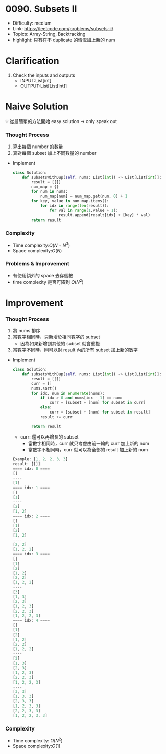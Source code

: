 # 0090. Subsets II

* Difficulty: medium
* Link: https://leetcode.com/problems/subsets-ii/
* Topics: Array-String, Backtracking
* highlight: 只有在不 duplicate 的情況加上新的 num

# Clarification

1. Check the inputs and outputs
    - INPUT:List[int]
    - OUTPUT:List[List[int]]

# Naive Solution

<aside>
💡 從最簡單的方法開始 easy solution → only speak out

</aside>

### Thought Process

1. 算出每個 number 的數量
2. 真對每個 subset 加上不同數量的 number
- Implement
    
    ```python
    class Solution:
        def subsetsWithDup(self, nums: List[int]) -> List[List[int]]:
            result = [[]]
            num_map = {}
            for num in nums:
                num_map[num] = num_map.get(num, 0) + 1
            for key, value in num_map.items():
                for idx in range(len(result)):
                    for val in range(1,value + 1):
                        result.append(result[idx] + [key] * val)
            return result
    ```
    

### Complexity

- Time complexity:$O(N+N^3)$
- Space complexity:$O(N)$

### Problems & Improvement

- 有使用額外的 space 去存個數
- time complexity 是否可降到 $O(N^2)$

# Improvement

### Thought Process

1. 將 nums 排序
2. 當數字相同時，只新增於相同數字的 subset
    - 因為如果新增到其他的 subset 就會重複
3.  當數字不同時，則可以對 result 內的所有 subset 加上新的數字
- Implement
    
    ```python
    class Solution:
        def subsetsWithDup(self, nums: List[int]) -> List[List[int]]:
            result = [[]]
            curr = []
            nums.sort()
            for idx, num in enumerate(nums):
                if idx > 0 and nums[idx - 1] == num:
                    curr = [subset + [num] for subset in curr]
                else:
                    curr = [subset + [num] for subset in result]
                result += curr
                    
            return result
    ```
    
    - curr: 還可以再增長的 subset
        - 當數字相同時，curr 就只考慮由前一輪的 curr 加上新的 num
        - 當數字不相同時，curr 就可以為全部的 result 加上新的 num
    
    ```jsx
    Example: [1, 2, 2, 3, 3]
    result: [[]]
    ==== idx: 0 ====
    []
    ----
    [1]
    ==== idx: 1 ====
    []
    [1]
    ----
    [2]
    [1, 2]
    ==== idx: 2 ====
    []
    [1]
    [2]
    [1, 2]
    ----
    [2, 2]
    [1, 2, 2]
    ==== idx: 3 ====
    []
    [1]
    [2]
    [1, 2]
    [2, 2]
    [1, 2, 2]
    ----
    [3]
    [1, 3]
    [2, 3]
    [1, 2, 3]
    [2, 2, 3]
    [1, 2, 2, 3]
    ==== idx: 4 ====
    []
    [1]
    [2]
    [1, 2]
    [2, 2]
    [1, 2, 2]
    ----
    [3]
    [1, 3]
    [2, 3]
    [1, 2, 3]
    [2, 2, 3]
    [1, 2, 2, 3]
    ----
    [3, 3]
    [1, 3, 3]
    [2, 3, 3]
    [1, 2, 3, 3]
    [2, 2, 3, 3]
    [1, 2, 2, 3, 3]
    ```
    

### Complexity

- Time complexity: $O(N^2)$
- Space complexity:$O(1)$
